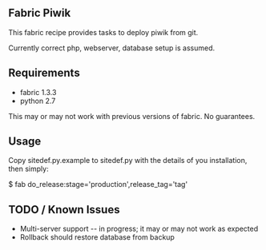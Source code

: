 ## Fabric Piwik

This fabric recipe provides tasks to deploy piwik from git.

Currently correct php, webserver, database setup is assumed.

## Requirements

* fabric 1.3.3
* python 2.7

This may or may not work with previous versions of fabric.  No guarantees.

## Usage

Copy sitedef.py.example to sitedef.py with the details of you installation, then simply:

  $ fab do_release:stage='production',release_tag='tag'

## TODO / Known Issues

* Multi-server support -- in progress; it may or may not work as expected
* Rollback should restore database from backup
